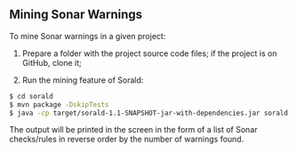 ## Mining Sonar Warnings

To mine Sonar warnings in a given project:

1) Prepare a folder with the project source code files; if the project is on GitHub, clone it;

2) Run the mining feature of Sorald:

```bash
$ cd sorald
$ mvn package -DskipTests
$ java -cp target/sorald-1.1-SNAPSHOT-jar-with-dependencies.jar sorald.miner.MineSonarWarnings --originalFilesPath <path to the source code folder of the project>
```

The output will be printed in the screen in the form of a list of Sonar checks/rules in reverse order by the number of warnings found.
